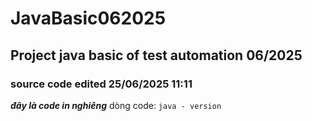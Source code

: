 # JavaBasic062025
## Project java basic of test automation 06/2025

### source code edited 25/06/2025 11:11

***đây là code in nghiêng***
dòng code: ```java - version ```
